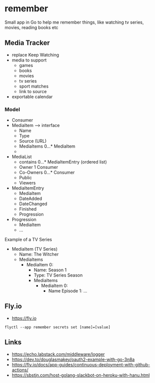 # remember

Small app in Go to help me remember things, like watching tv series, movies, reading books etc

## Media Tracker

* replace Keep Watching
* media to support
    * games
    * books
    * movies
    * tv series
    * sport matches
    * link to source
* exportable calendar

### Model

* Consumer
* MediaItem --> interface
    * Name
    * Type
    * Source (URL)
    * MediaItems 0...* MediaItem
    * 
* MediaList
    * contains 0...* MediaItemEntry (ordered list)
    * Owner 1 Consumer
    * Co-Owners 0...* Consumer
    * Public
    * Viewers
* MediaItemEntry
    * MediaItem
    * DateAdded
    * DateChanged
    * Finished
    * Progression
* Progression
    * MediaItem
    * ...

Example of a TV Series
* MediaItem (TV Series)
    * Name: The Witcher
    * MediaItems
        * MediaItem 0:
            * Name: Season 1
            * Type: TV Series Season
            * MediaItems
                * MediaItem 0:
                    * Name Episode 1: ...

## Fly.io

* https://fly.io

```shell script
flyctl --app remember secrets set [name]=[value]
```
                    
## Links

* https://echo.labstack.com/middleware/logger
* https://dev.to/douglasmakey/oauth2-example-with-go-3n8a
* https://fly.io/docs/app-guides/continuous-deployment-with-github-actions/
* https://sbstjn.com/host-golang-slackbot-on-heroku-with-hanu.html
